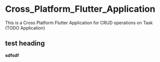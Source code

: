 # Cross_Platform_Flutter_Application
This is a Cross Platform Flutter Application for CRUD operations on Task (TODO Application)

## test heading
**sdfsdf**
